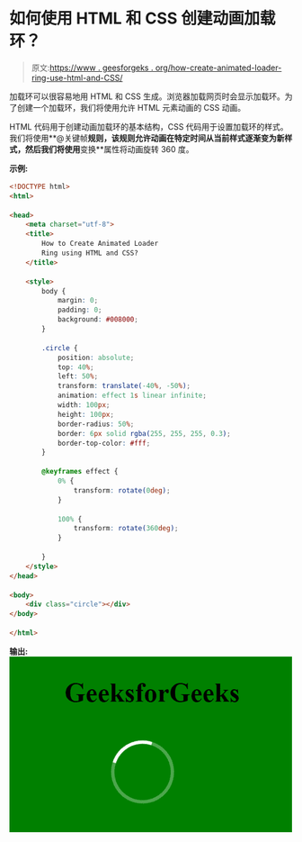 # 如何使用 HTML 和 CSS 创建动画加载环？

> 原文:[https://www . geesforgeks . org/how-create-animated-loader-ring-use-html-and-CSS/](https://www.geeksforgeeks.org/how-to-create-animated-loader-ring-using-html-and-css/)

加载环可以很容易地用 HTML 和 CSS 生成。浏览器加载网页时会显示加载环。为了创建一个加载环，我们将使用允许 HTML 元素动画的 CSS 动画。

HTML 代码用于创建动画加载环的基本结构，CSS 代码用于设置加载环的样式。我们将使用**@关键帧**规则，该规则允许动画在特定时间从当前样式逐渐变为新样式，然后我们将使用**变换**属性将动画旋转 360 度。

**示例:**

```html
<!DOCTYPE html>
<html>

<head>
    <meta charset="utf-8">
    <title>
        How to Create Animated Loader
        Ring using HTML and CSS?
    </title>

    <style>
        body {
            margin: 0;
            padding: 0;
            background: #008000;
        }

        .circle {
            position: absolute;
            top: 40%;
            left: 50%;
            transform: translate(-40%, -50%);
            animation: effect 1s linear infinite;
            width: 100px;
            height: 100px;
            border-radius: 50%;
            border: 6px solid rgba(255, 255, 255, 0.3);
            border-top-color: #fff;
        }

        @keyframes effect {
            0% {
                transform: rotate(0deg);
            }

            100% {
                transform: rotate(360deg);
            }

        }
    </style>
</head>

<body>
    <div class="circle"></div>
</body>

</html>
```

**输出:**
![](img/4709c4f05a33d2e87b06d897aac73816.png)